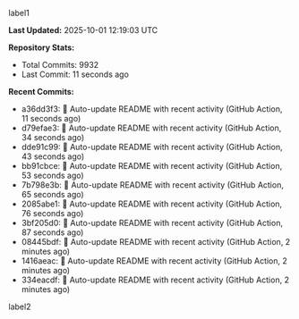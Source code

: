 
label1 
<!-- ACTIVITY_START -->
**Last Updated:** 2025-10-01 12:19:03 UTC

**Repository Stats:**
- Total Commits: 9932
- Last Commit: 11 seconds ago

**Recent Commits:**
- a36dd3f3: 🤖 Auto-update README with recent activity (GitHub Action, 11 seconds ago)
- d79efae3: 🤖 Auto-update README with recent activity (GitHub Action, 34 seconds ago)
- dde91c99: 🤖 Auto-update README with recent activity (GitHub Action, 43 seconds ago)
- bb91cbce: 🤖 Auto-update README with recent activity (GitHub Action, 53 seconds ago)
- 7b798e3b: 🤖 Auto-update README with recent activity (GitHub Action, 65 seconds ago)
- 2085abe1: 🤖 Auto-update README with recent activity (GitHub Action, 76 seconds ago)
- 3bf205d0: 🤖 Auto-update README with recent activity (GitHub Action, 87 seconds ago)
- 08445bdf: 🤖 Auto-update README with recent activity (GitHub Action, 2 minutes ago)
- 1416aeac: 🤖 Auto-update README with recent activity (GitHub Action, 2 minutes ago)
- 334eacdf: 🤖 Auto-update README with recent activity (GitHub Action, 2 minutes ago)
<!-- ACTIVITY_END -->

label2
